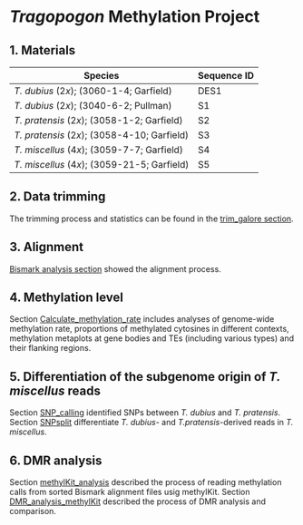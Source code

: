 # *Tragopogon* Methylation Project
## 1. Materials
| Species | Sequence ID |
| -- | -- |
| *T. dubius* (2*x*); (3060-1-4; Garfield) | DES1 |
| *T. dubius* (2*x*); (3040-6-2; Pullman) | S1 |
| *T. pratensis* (2*x*); (3058-1-2; Garfield) | S2 |
| *T. pratensis* (2*x*); (3058-4-10; Garfield) | S3 |
| *T. miscellus* (4*x*); (3059-7-7; Garfield) | S4 |
| *T. miscellus* (4*x*); (3059-21-5; Garfield) | S5 |

## 2. Data trimming
The trimming process and statistics can be found in the [trim_galore section](https://github.com/GatorShan/Tragopogon-Methylation-Project/tree/master/trim_galore).

## 3. Alignment
[Bismark analysis section](https://github.com/GatorShan/Tragopogon-Methylation-Project/tree/master/bismark_analysis) showed the alignment process.

## 4. Methylation level
Section [Calculate_methylation_rate](https://github.com/GatorShan/Tragopogon-Methylation-Project/tree/master/Calculate_methylation_rate) includes analyses of genome-wide methylation rate, proportions of methylated cytosines in different contexts, methylation metaplots at gene bodies and TEs (including various types) and their flanking regions.

## 5. Differentiation of the subgenome origin of *T. miscellus* reads
Section [SNP_calling](https://github.com/GatorShan/Tragopogon-Methylation-Project/tree/master/SNP_calling) identified SNPs between *T. dubius* and *T. pratensis*. Section [SNPsplit](https://github.com/GatorShan/Tragopogon-Methylation-Project/tree/master/SNPsplit) differentiate *T. dubius*- and *T.pratensis*-derived reads in *T. miscellus*.

## 6. DMR analysis
Section [methylKit_analysis](https://github.com/GatorShan/Tragopogon-Methylation-Project/tree/master/methylKit_analysis) described the process of reading methylation calls from sorted Bismark alignment files usig methylKit. Section [DMR_analysis_methylKit](https://github.com/GatorShan/Tragopogon-Methylation-Project/tree/master/DMR_analysis_methylKit) described the process of DMR analysis and comparison.
